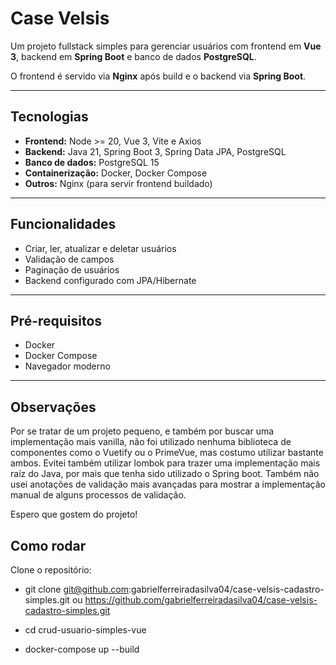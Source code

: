 # Case Velsis

Um projeto fullstack simples para gerenciar usuários com frontend em **Vue 3**, backend em **Spring Boot** e banco de dados **PostgreSQL**.  

O frontend é servido via **Nginx** após build e o backend via **Spring Boot**.

---

## Tecnologias

- **Frontend:** Node >= 20, Vue 3, Vite e Axios
- **Backend:** Java 21, Spring Boot 3, Spring Data JPA, PostgreSQL
- **Banco de dados:** PostgreSQL 15
- **Containerização:** Docker, Docker Compose
- **Outros:** Nginx (para servir frontend buildado)

---

## Funcionalidades

- Criar, ler, atualizar e deletar usuários
- Validação de campos
- Paginação de usuários
- Backend configurado com JPA/Hibernate

---

## Pré-requisitos

- Docker
- Docker Compose
- Navegador moderno

---

## Observações
Por se tratar de um projeto pequeno, e também por buscar uma implementação mais vanilla, não foi utilizado nenhuma biblioteca de componentes como o Vuetify ou o PrimeVue, mas costumo utilizar bastante ambos.
Evitei também utilizar lombok para trazer uma implementação mais raíz do Java, por mais que tenha sido utilizado o Spring boot. Também não usei anotações de validação mais avançadas para mostrar a implementação manual de alguns processos de validação.

Espero que gostem do projeto!

## Como rodar

Clone o repositório:
- git clone git@github.com:gabrielferreiradasilva04/case-velsis-cadastro-simples.git ou https://github.com/gabrielferreiradasilva04/case-velsis-cadastro-simples.git
- cd crud-usuario-simples-vue

- docker-compose up --build

